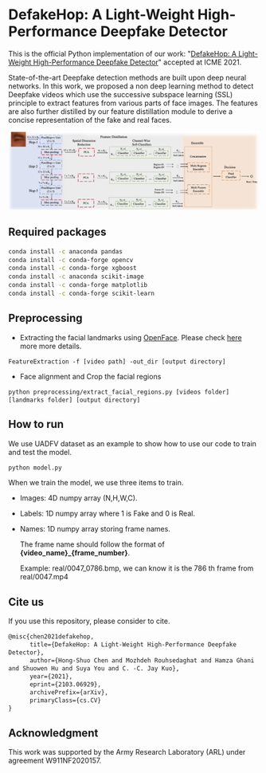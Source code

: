 # DefakeHop: A Light-Weight High-Performance Deepfake Detector

This is the official Python implementation of our work: "[DefakeHop: A Light-Weight High-Performance Deepfake Detector](arxiv.org/abs/2103.06929)" accepted at ICME 2021.

State-of-the-art Deepfake detection methods are built upon deep neural networks. In this work, we proposed a non deep learning method to detect Deepfake videos which use the successive subspace learning (SSL) principle to extract features from various parts of face images. The features are also further distilled by our feature distillation module to derive a concise representation of the fake and real faces.

![Framework](img/framework.png)

## Required packages
```bash
conda install -c anaconda pandas 
conda install -c conda-forge opencv
conda install -c conda-forge xgboost
conda install -c anaconda scikit-image
conda install -c conda-forge matplotlib
conda install -c conda-forge scikit-learn
```

## Preprocessing
- Extracting the facial landmarks using [OpenFace](https://github.com/TadasBaltrusaitis/OpenFace).
Please check [here](https://github.com/TadasBaltrusaitis/OpenFace/wiki/Command-line-arguments) more more details.
```
FeatureExtraction -f [video path] -out_dir [output directory]
```
- Face alignment and Crop the facial regions
```
python preprocessing/extract_facial_regions.py [videos folder] [landmarks folder] [output directory]
```

## How to run
We use UADFV dataset as an example to show how to use our code to train and test the model.
```bash
python model.py
```

When we train the model, we use three items to train.
    
- Images: 4D numpy array (N,H,W,C).
- Labels: 1D numpy array where 1 is Fake and 0 is Real. 
- Names: 1D numpy array storing frame names. 

    The frame name should follow the format of **{video_name}_{frame_number}**. 

    Example: real/0047_0786.bmp, we can know it is the 786 th frame from real/0047.mp4
## Cite us
If you use this repository, please consider to cite.
```
@misc{chen2021defakehop,
      title={DefakeHop: A Light-Weight High-Performance Deepfake Detector}, 
      author={Hong-Shuo Chen and Mozhdeh Rouhsedaghat and Hamza Ghani and Shuowen Hu and Suya You and C. -C. Jay Kuo},
      year={2021},
      eprint={2103.06929},
      archivePrefix={arXiv},
      primaryClass={cs.CV}
}
```
## Acknowledgment
This work was supported by the Army Research Laboratory (ARL) under agreement W911NF2020157.
